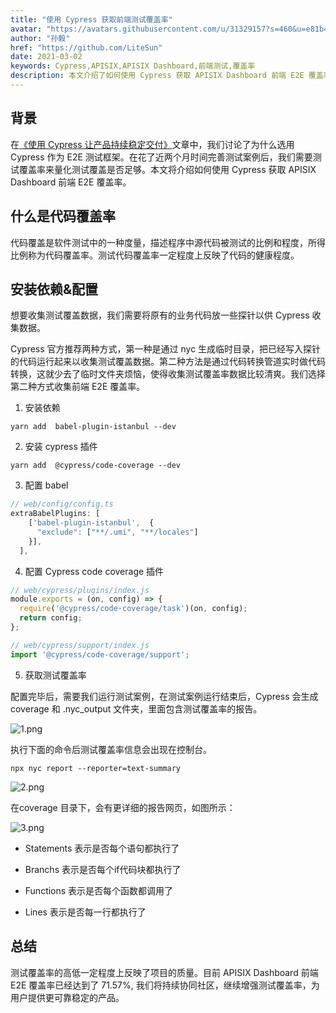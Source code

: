 ```yaml
---
title: "使用 Cypress 获取前端测试覆盖率"
avatar: "https://avatars.githubusercontent.com/u/31329157?s=460&u=e81b4bb4db2be162c1fcac6d188f5b0f82f71920&v=4"
author: "孙毅"
href: "https://github.com/LiteSun"
date: 2021-03-02
keywords: Cypress,APISIX,APISIX Dashboard,前端测试,覆盖率
description: 本文介绍了如何使用 Cypress 获取 APISIX Dashboard 前端 E2E 覆盖率，目前 APISIX Dashboard 前端 E2E 覆盖率已经达到了 71.57%, 将持续协同社区，继续增强测试覆盖率，为用户提供更可靠稳定的产品
---
```


## 背景

在[《使用 Cypress 让产品持续稳定交付》](./stable-product-delivery-with-cypress)文章中，我们讨论了为什么选用 Cypress 作为 E2E 测试框架。在花了近两个月时间完善测试案例后，我们需要测试覆盖率来量化测试覆盖是否足够。本文将介绍如何使用 Cypress 获取 APISIX Dashboard 前端 E2E 覆盖率。

## 什么是代码覆盖率

代码覆盖是软件测试中的一种度量，描述程序中源代码被测试的比例和程度，所得比例称为代码覆盖率。测试代码覆盖率一定程度上反映了代码的健康程度。

## 安装依赖&配置

想要收集测试覆盖数据，我们需要将原有的业务代码放一些探针以供 Cypress 收集数据。

Cypress 官方推荐两种方式，第一种是通过 nyc 生成临时目录，把已经写入探针的代码运行起来以收集测试覆盖数据。第二种方法是通过代码转换管道实时做代码转换，这就少去了临时文件夹烦恼，使得收集测试覆盖率数据比较清爽。我们选择第二种方式收集前端 E2E 覆盖率。

1. 安装依赖

```shell
yarn add  babel-plugin-istanbul --dev
```

2. 安装 cypress 插件

```shell
yarn add  @cypress/code-coverage --dev
```

3. 配置 babel

```ts
// web/config/config.ts
extraBabelPlugins: [
    ['babel-plugin-istanbul',  {
      "exclude": ["**/.umi", "**/locales"]
    }],
  ],
```

4. 配置 Cypress code coverage 插件

```javaScript
// web/cypress/plugins/index.js
module.exports = (on, config) => {
  require('@cypress/code-coverage/task')(on, config);
  return config;
};
```

```javaScript
// web/cypress/support/index.js
import '@cypress/code-coverage/support';
```

5. 获取测试覆盖率

配置完毕后，需要我们运行测试案例，在测试案例运行结束后，Cypress 会生成 coverage 和
.nyc_output  文件夹，里面包含测试覆盖率的报告。

![1.png](https://static.apiseven.com/202108/pasted%20image%200.png)

执行下面的命令后测试覆盖率信息会出现在控制台。

```shell
npx nyc report --reporter=text-summary
```

![2.png](https://static.apiseven.com/202108/pasted%20image%201.png)

在coverage 目录下，会有更详细的报告网页，如图所示：

![3.png](https://static.apiseven.com/202108/pasted%20image%203.png)

+ Statements 表示是否每个语句都执行了

+ Branchs 表示是否每个if代码块都执行了

+ Functions 表示是否每个函数都调用了

+ Lines 表示是否每一行都执行了

## 总结

测试覆盖率的高低一定程度上反映了项目的质量。目前 APISIX Dashboard 前端 E2E 覆盖率已经达到了 71.57%, 我们将持续协同社区，继续增强测试覆盖率，为用户提供更可靠稳定的产品。
